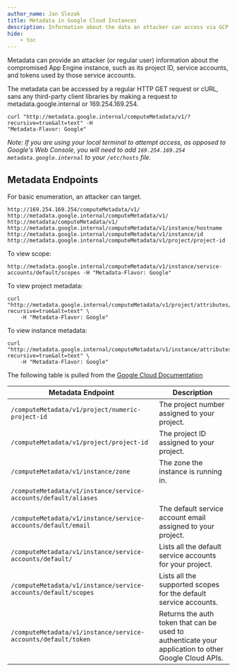 ```yaml
---
author_name: Jan Slezak
title: Metadata in Google Cloud Instances
description: Information about the data an attacker can access via GCP's API endpoints
hide:
    - toc
---
```


Metadata can provide an attacker (or regular user) information about the compromised App Engine instance, such as its project ID, service accounts, and tokens used by those service accounts.  

The metadata can be accessed by a regular HTTP GET request or cURL, sans any third-party client libraries by making a request to metadata.google.internal or 169.254.169.254.  

```
curl "http://metadata.google.internal/computeMetadata/v1/?recursive=true&alt=text" -H
"Metadata-Flavor: Google"
```
_Note: If you are using your local terminal to attempt access, as opposed to Google's Web Console, you will need to add `169.254.169.254    metadata.google.internal` to your `/etc/hosts` file._

## Metadata Endpoints

For basic enumeration, an attacker can target. 
```
http://169.254.169.254/computeMetadata/v1/
http://metadata.google.internal/computeMetadata/v1/
http://metadata/computeMetadata/v1/
http://metadata.google.internal/computeMetadata/v1/instance/hostname
http://metadata.google.internal/computeMetadata/v1/instance/id
http://metadata.google.internal/computeMetadata/v1/project/project-id
```
To view scope:
```
http://metadata.google.internal/computeMetadata/v1/instance/service-accounts/default/scopes -H "Metadata-Flavor: Google"
```
To view project metadata:
```
curl "http://metadata.google.internal/computeMetadata/v1/project/attributes/?recursive=true&alt=text" \
    -H "Metadata-Flavor: Google"
```
To view instance metadata:
```
curl "http://metadata.google.internal/computeMetadata/v1/instance/attributes/?recursive=true&alt=text" \
    -H "Metadata-Flavor: Google"
```

The following table is pulled from the [Google Cloud Documentation](https://cloud.google.com/appengine/docs/standard/java/accessing-instance-metadata)

| Metadata Endpoint      | Description |
| ----------- | ----------- |
| `/computeMetadata/v1/project/numeric-project-id`      | The project number assigned to your project.      |
| `/computeMetadata/v1/project/project-id`   | The project ID assigned to your project.        |
| `/computeMetadata/v1/instance/zone`  |	The zone the instance is running in.|
| `/computeMetadata/v1/instance/service-accounts/default/aliases`	  | |
| `/computeMetadata/v1/instance/service-accounts/default/email` |	The default service account email assigned to your project.  |
| `/computeMetadata/v1/instance/service-accounts/default/`       |	Lists all the default service accounts for your project.|
| `/computeMetadata/v1/instance/service-accounts/default/scopes` |	Lists all the supported scopes for the default service accounts.|
| `/computeMetadata/v1/instance/service-accounts/default/token` | Returns the auth token that can be used to authenticate your application to other Google Cloud APIs.|
